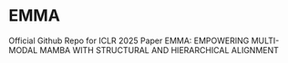 # EMMA
Official Github Repo for ICLR 2025 Paper EMMA: EMPOWERING MULTI-MODAL MAMBA WITH STRUCTURAL AND HIERARCHICAL ALIGNMENT

